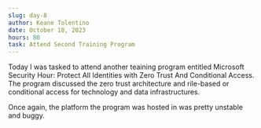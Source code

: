 ```yaml
---
slug: day-8
author: Keane Tolentino
date: October 18, 2023
hours: 80
task: Attend Second Training Program
---
```


Today I was tasked to attend another teaining program entitled Microsoft Security Hour: Protect All Identities with Zero Trust And Conditional Access. The program discussed the zero trust architecture and rile-based or conditional access for technology and data infrastructures.

Once again, the platform the program was hosted in was pretty unstable and buggy.
